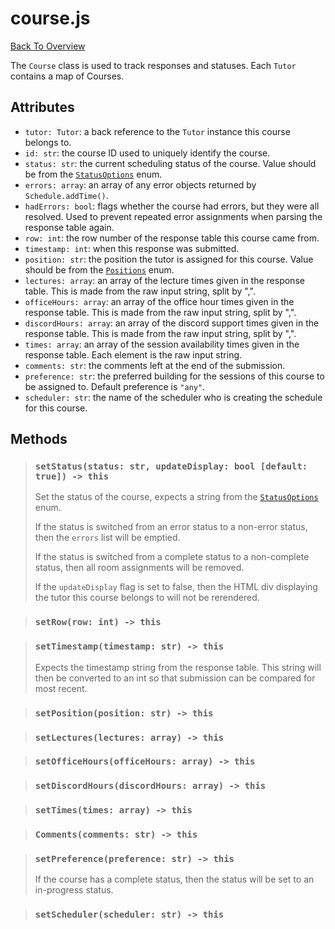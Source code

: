 # course.js
[Back To Overview](../overview.md)

The `Course` class is used to track responses and statuses. Each `Tutor` contains a map of Courses.

## Attributes

- `tutor: Tutor`: a back reference to the `Tutor` instance this course belongs to.
- `id: str`: the course ID used to uniquely identify the course.
- `status: str`: the current scheduling status of the course. Value should be from the [`StatusOptions`](../globals.md#statusoptions) enum.
- `errors: array`: an array of any error objects returned by `Schedule.addTime()`.
- `hadErrors: bool`: flags whether the course had errors, but they were all resolved. Used to prevent repeated error assignments when parsing the response table again.
- `row: int`: the row number of the response table this course came from.
- `timestamp: int`: when this response was submitted.
- `position: str`: the position the tutor is assigned for this course. Value should be from the [`Positions`](../globals.md#positions) enum.
- `lectures: array`: an array of the lecture times given in the response table. This is made from the raw input string, split by ",".
- `officeHours: array`: an array of the office hour times given in the response table. This is made from the raw input string, split by ",".
- `discordHours: array`: an array of the discord support times given in the response table. This is made from the raw input string, split by ",".
- `times: array`: an array of the session availability times given in the response table. Each element is the raw input string.
- `comments: str`: the comments left at the end of the submission.
- `preference: str`: the preferred building for the sessions of this course to be assigned to. Default preference is `"any"`.
- `scheduler: str`: the name of the scheduler who is creating the schedule for this course.

## Methods

> ### `setStatus(status: str, updateDisplay: bool [default: true]) -> this`
> Set the status of the course, expects a string from the [`StatusOptions`](../globals.md#statusoptions) enum.
> 
> If the status is switched from an error status to a non-error status, then the `errors` list will be emptied.
>
> If the status is switched from a complete status to a non-complete status, then all room assignments will be removed.
> 
> If the `updateDisplay` flag is set to false, then the HTML div displaying the tutor this course belongs to will not be rerendered.

> ### `setRow(row: int) -> this`

> ### `setTimestamp(timestamp: str) -> this`
> Expects the timestamp string from the response table. This string will then be converted to an int so that submission can be compared for most recent.

> ### `setPosition(position: str) -> this`

> ### `setLectures(lectures: array) -> this`

> ### `setOfficeHours(officeHours: array) -> this`

> ### `setDiscordHours(discordHours: array) -> this`

> ### `setTimes(times: array) -> this`

> ### `Comments(comments: str) -> this`

> ### `setPreference(preference: str) -> this`
> If the course has a complete status, then the status will be set to an in-progress status.

> ### `setScheduler(scheduler: str) -> this`